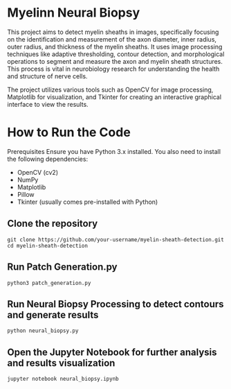 # Myelinn Neural Biopsy

This project aims to detect myelin sheaths in images, specifically focusing on the identification and measurement of the axon diameter, inner radius, outer radius, and thickness of the myelin sheaths. It uses image processing techniques like adaptive thresholding, contour detection, and morphological operations to segment and measure the axon and myelin sheath structures. This process is vital in neurobiology research for understanding the health and structure of nerve cells.

The project utilizes various tools such as OpenCV for image processing, Matplotlib for visualization, and Tkinter for creating an interactive graphical interface to view the results.

# How to Run the Code
Prerequisites
Ensure you have Python 3.x installed. You also need to install the following dependencies:

- OpenCV (cv2)
- NumPy
- Matplotlib
- Pillow
- Tkinter (usually comes pre-installed with Python)

## Clone the repository
```
git clone https://github.com/your-username/myelin-sheath-detection.git
cd myelin-sheath-detection
```
## Run Patch Generation.py
```
python3 patch_generation.py
```

## Run Neural Biopsy Processing to detect contours and generate results
```
python neural_biopsy.py
```

## Open the Jupyter Notebook for further analysis and results visualization
```
jupyter notebook neural_biopsy.ipynb
```